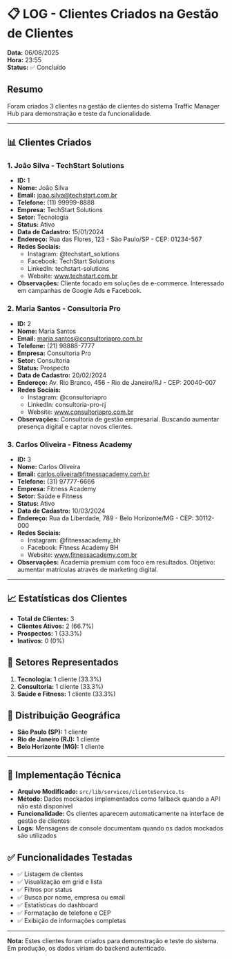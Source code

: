 # 📋 LOG - Clientes Criados na Gestão de Clientes

**Data:** 06/08/2025  
**Hora:** 23:55  
**Status:** ✅ Concluído

## Resumo
Foram criados 3 clientes na gestão de clientes do sistema Traffic Manager Hub para demonstração e teste da funcionalidade.

---

## 📊 Clientes Criados

### 1. João Silva - TechStart Solutions
- **ID:** 1
- **Nome:** João Silva
- **Email:** joao.silva@techstart.com.br
- **Telefone:** (11) 99999-8888
- **Empresa:** TechStart Solutions
- **Setor:** Tecnologia
- **Status:** Ativo
- **Data de Cadastro:** 15/01/2024
- **Endereço:** Rua das Flores, 123 - São Paulo/SP - CEP: 01234-567
- **Redes Sociais:**
  - Instagram: @techstart_solutions
  - Facebook: TechStart Solutions
  - LinkedIn: techstart-solutions
  - Website: www.techstart.com.br
- **Observações:** Cliente focado em soluções de e-commerce. Interessado em campanhas de Google Ads e Facebook.

### 2. Maria Santos - Consultoria Pro
- **ID:** 2
- **Nome:** Maria Santos
- **Email:** maria.santos@consultoriapro.com.br
- **Telefone:** (21) 98888-7777
- **Empresa:** Consultoria Pro
- **Setor:** Consultoria
- **Status:** Prospecto
- **Data de Cadastro:** 20/02/2024
- **Endereço:** Av. Rio Branco, 456 - Rio de Janeiro/RJ - CEP: 20040-007
- **Redes Sociais:**
  - Instagram: @consultoriapro
  - LinkedIn: consultoria-pro-rj
  - Website: www.consultoriapro.com.br
- **Observações:** Consultoria de gestão empresarial. Buscando aumentar presença digital e captar novos clientes.

### 3. Carlos Oliveira - Fitness Academy
- **ID:** 3
- **Nome:** Carlos Oliveira
- **Email:** carlos.oliveira@fitnessacademy.com.br
- **Telefone:** (31) 97777-6666
- **Empresa:** Fitness Academy
- **Setor:** Saúde e Fitness
- **Status:** Ativo
- **Data de Cadastro:** 10/03/2024
- **Endereço:** Rua da Liberdade, 789 - Belo Horizonte/MG - CEP: 30112-000
- **Redes Sociais:**
  - Instagram: @fitnessacademy_bh
  - Facebook: Fitness Academy BH
  - Website: www.fitnessacademy.com.br
- **Observações:** Academia premium com foco em resultados. Objetivo: aumentar matrículas através de marketing digital.

---

## 📈 Estatísticas dos Clientes
- **Total de Clientes:** 3
- **Clientes Ativos:** 2 (66.7%)
- **Prospectos:** 1 (33.3%)
- **Inativos:** 0 (0%)

## 🎯 Setores Representados
1. **Tecnologia:** 1 cliente (33.3%)
2. **Consultoria:** 1 cliente (33.3%)
3. **Saúde e Fitness:** 1 cliente (33.3%)

## 📍 Distribuição Geográfica
- **São Paulo (SP):** 1 cliente
- **Rio de Janeiro (RJ):** 1 cliente
- **Belo Horizonte (MG):** 1 cliente

---

## 🔧 Implementação Técnica
- **Arquivo Modificado:** `src/lib/services/clienteService.ts`
- **Método:** Dados mockados implementados como fallback quando a API não está disponível
- **Funcionalidade:** Os clientes aparecem automaticamente na interface de gestão de clientes
- **Logs:** Mensagens de console documentam quando os dados mockados são utilizados

## ✅ Funcionalidades Testadas
- ✅ Listagem de clientes
- ✅ Visualização em grid e lista
- ✅ Filtros por status
- ✅ Busca por nome, empresa ou email
- ✅ Estatísticas do dashboard
- ✅ Formatação de telefone e CEP
- ✅ Exibição de informações completas

---

**Nota:** Estes clientes foram criados para demonstração e teste do sistema. Em produção, os dados viriam do backend autenticado.
